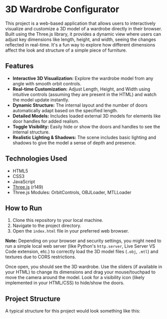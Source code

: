 # 3D Wardrobe Configurator

This project is a web-based application that allows users to interactively visualize and customize a 3D model of a wardrobe directly in their browser. Built using the Three.js library, it provides a dynamic view where users can adjust key dimensions like length, height, and width, seeing the changes reflected in real-time. It's a fun way to explore how different dimensions affect the look and structure of a simple piece of furniture.

## Features

* **Interactive 3D Visualization:** Explore the wardrobe model from any angle with smooth orbit controls.
* **Real-time Customization:** Adjust Length, Height, and Width using intuitive controls (assuming they are present in the HTML) and watch the model update instantly.
* **Dynamic Structure:** The internal layout and the number of doors automatically adapt based on the specified length.
* **Detailed Models:** Includes loaded external 3D models for elements like door handles for added realism.
* **Toggle Visibility:** Easily hide or show the doors and handles to see the internal structure.
* **Realistic Lighting & Shadows:** The scene includes basic lighting and shadows to give the model a sense of depth and presence.

## Technologies Used

* HTML5
* CSS3
* JavaScript
* [Three.js](https://threejs.org/) (r149)
* Three.js Modules: OrbitControls, OBJLoader, MTLLoader

## How to Run

1.  Clone this repository to your local machine.
2.  Navigate to the project directory.
3.  Open the `index.html` file in your preferred web browser.

**Note:** Depending on your browser and security settings, you might need to run a simple local web server (like Python's `http.server`, Live Server VS Code extension, etc.) to correctly load the 3D model files (`.obj`, `.mtl`) and textures due to CORS restrictions.

Once open, you should see the 3D wardrobe. Use the sliders (if available in your HTML) to change its dimensions and drag your mouse/touchpad to move the camera around the model. Look for a visibility icon (likely implemented in your HTML/CSS) to hide/show the doors.

## Project Structure

A typical structure for this project would look something like this:
